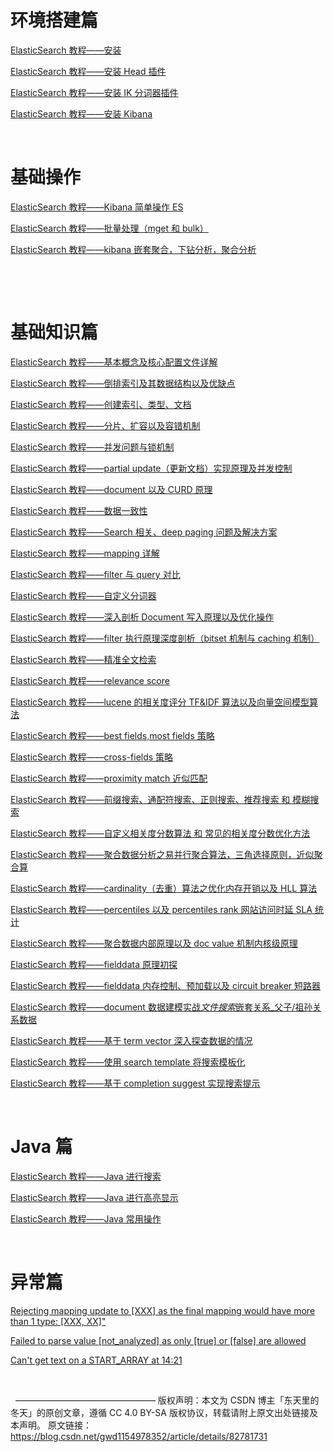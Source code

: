 <div class="htmledit_views" id="content_views">

# <a name="t0"></a><a name="t0"></a>环境搭建篇

[ElasticSearch 教程——安装](https://blog.csdn.net/gwd1154978352/article/details/82666891)

[ElasticSearch 教程——安装 Head 插件](https://blog.csdn.net/gwd1154978352/article/details/82693174)

[ElasticSearch 教程——安装 IK 分词器插件](https://blog.csdn.net/gwd1154978352/article/details/82728902)

[ElasticSearch 教程——安装 Kibana](https://blog.csdn.net/gwd1154978352/article/details/82755511)

&nbsp;

# <a name="t1"></a><a name="t1"></a>基础操作

[ElasticSearch 教程——Kibana 简单操作 ES](https://blog.csdn.net/gwd1154978352/article/details/82804942)

[ElasticSearch 教程——批量处理（mget 和 bulk）](https://blog.csdn.net/gwd1154978352/article/details/82858120)

[ElasticSearch 教程——kibana 嵌套聚合，下钻分析，聚合分析](https://blog.csdn.net/gwd1154978352/article/details/84232960)

&nbsp;

&nbsp;

# <a name="t2"></a><a name="t2"></a>基础知识篇

[ElasticSearch 教程——基本概念及核心配置文件详解](https://blog.csdn.net/gwd1154978352/article/details/82752702)

[ElasticSearch 教程——倒排索引及其数据结构以及优缺点](https://blog.csdn.net/gwd1154978352/article/details/83472442)

[ElasticSearch 教程——创建索引、类型、文档](https://blog.csdn.net/gwd1154978352/article/details/82740424)

[ElasticSearch 教程——分片、扩容以及容错机制](https://blog.csdn.net/gwd1154978352/article/details/82792633)

[ElasticSearch 教程——并发问题与锁机制](https://blog.csdn.net/gwd1154978352/article/details/82852801)

[ElasticSearch 教程——partial update（更新文档）实现原理及并发控制](https://blog.csdn.net/gwd1154978352/article/details/82856427)

[ElasticSearch 教程——document 以及 CURD 原理](https://blog.csdn.net/gwd1154978352/article/details/82863672)

[ElasticSearch 教程——数据一致性](https://blog.csdn.net/gwd1154978352/article/details/82877804)

[ElasticSearch 教程——Search 相关、deep paging 问题及解决方案](https://blog.csdn.net/gwd1154978352/article/details/82943037)

[ElasticSearch 教程——mapping 详解](https://blog.csdn.net/gwd1154978352/article/details/82951494)

[ElasticSearch 教程——filter 与 query 对比](https://blog.csdn.net/gwd1154978352/article/details/82966959)

[ElasticSearch 教程——自定义分词器](https://blog.csdn.net/gwd1154978352/article/details/83343933)

[ElasticSearch 教程——深入剖析 Document 写入原理以及优化操作](https://blog.csdn.net/gwd1154978352/article/details/83503134)

[ElasticSearch 教程——filter 执行原理深度剖析（bitset 机制与 caching 机制）](https://blog.csdn.net/gwd1154978352/article/details/83786721)

[ElasticSearch 教程——精准全文检索](https://blog.csdn.net/gwd1154978352/article/details/83826267)

[ElasticSearch 教程——relevance score](https://blog.csdn.net/gwd1154978352/article/details/83829418)

[ElasticSearch 教程——lucene 的相关度评分 TF&amp;IDF 算法以及向量空间模型算法](https://blog.csdn.net/gwd1154978352/article/details/84198489)

[ElasticSearch 教程——best fields,most fields 策略](https://blog.csdn.net/gwd1154978352/article/details/83856927)

[ElasticSearch 教程——cross-fields 策略](https://blog.csdn.net/gwd1154978352/article/details/84141449)

[ElasticSearch 教程——proximity match 近似匹配](https://blog.csdn.net/gwd1154978352/article/details/84141627)

[ElasticSearch 教程——前缀搜索、通配符搜索、正则搜索、推荐搜索 和 模糊搜索](https://blog.csdn.net/gwd1154978352/article/details/84196903)

[ElasticSearch 教程——自定义相关度分数算法 和 常见的相关度分数优化方法](https://blog.csdn.net/gwd1154978352/article/details/84202049)

[ElasticSearch 教程——聚合数据分析之易并行聚合算法，三角选择原则，近似聚合算](https://blog.csdn.net/gwd1154978352/article/details/84237869)

[ElasticSearch 教程——cardinality（去重）算法之优化内存开销以及 HLL 算法](https://blog.csdn.net/gwd1154978352/article/details/84254504)

[ElasticSearch 教程——percentiles 以及 percentiles rank 网站访问时延 SLA 统计](https://blog.csdn.net/gwd1154978352/article/details/84255500)

[ElasticSearch 教程——聚合数据内部原理以及 doc value 机制内核级原理](https://blog.csdn.net/gwd1154978352/article/details/84299940)

[ElasticSearch 教程——fielddata 原理初探](https://blog.csdn.net/gwd1154978352/article/details/84314505)

[ElasticSearch 教程——fielddata 内存控制、预加载以及 circuit breaker 短路器](https://blog.csdn.net/gwd1154978352/article/details/84315067)

[ElasticSearch 教程——document 数据建模实战*文件搜索*嵌套关系\_父子/祖孙关系数据](https://blog.csdn.net/gwd1154978352/article/details/84329492)

[ElasticSearch 教程——基于 term vector 深入探查数据的情况](https://blog.csdn.net/gwd1154978352/article/details/85037511)

[ElasticSearch 教程——使用 search template 将搜索模板化](https://blog.csdn.net/gwd1154978352/article/details/86763589)

[ElasticSearch 教程——基于 completion suggest 实现搜索提示](https://blog.csdn.net/gwd1154978352/article/details/86765093)

&nbsp;

# <a name="t3"></a><a name="t3"></a>Java 篇

[ElasticSearch 教程——Java 进行搜索](https://blog.csdn.net/gwd1154978352/article/details/82775853)

[ElasticSearch 教程——Java 进行高亮显示](https://blog.csdn.net/gwd1154978352/article/details/82761419)

[ElasticSearch 教程——Java 常用操作](https://blog.csdn.net/gwd1154978352/article/details/82777273)

&nbsp;

# <a name="t4"></a><a name="t4"></a>异常篇

[Rejecting mapping update to [XXX] as the final mapping would have more than 1 type: [XXX, XX]"](https://blog.csdn.net/gwd1154978352/article/details/82855837)

[Failed to parse value [not_analyzed] as only [true] or [false] are allowed](https://blog.csdn.net/gwd1154978352/article/details/82954220)

[Can't get text on a START_ARRAY at 14:21](https://blog.csdn.net/gwd1154978352/article/details/82960322)

&nbsp;

&nbsp;
————————————————
版权声明：本文为 CSDN 博主「东天里的冬天」的原创文章，遵循 CC 4.0 BY-SA 版权协议，转载请附上原文出处链接及本声明。
原文链接：https://blog.csdn.net/gwd1154978352/article/details/82781731
